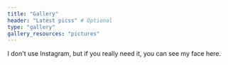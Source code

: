 ```yaml
---
title: "Gallery"
header: "Latest picss" # Optional
type: "gallery"
gallery_resources: "pictures"
---
```

I don't use Instagram, but if you really need it, you can see my face here.
